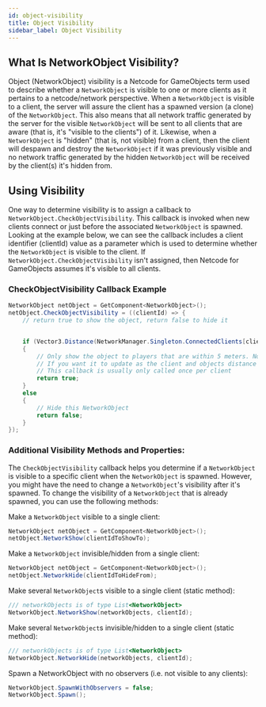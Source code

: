 ```yaml
---
id: object-visibility
title: Object Visibility
sidebar_label: Object Visibility
---
```


## What Is NetworkObject Visibility?
Object (NetworkObject) visibility is a Netcode for GameObjects term used to describe whether a `NetworkObject` is visible to one or more clients as it pertains to a netcode/network perspective.  When a `NetworkObject` is visible to a client, the server will assure the client has a spawned version (a clone) of the `NetworkObject`.  This also means that all network traffic generated by the server for the visible `NetworkObject` will be sent to all clients that are aware (that is, it's "visible to the clients") of it.  Likewise, when a `NetworkObject` is "hidden" (that is, not visible) from a client, then the client will despawn and destroy the `NetworkObject` if it was previously visible and no network traffic generated by the hidden `NetworkObject` will be received by the client(s) it's hidden from.


## Using Visibility

One way to determine visibility is to assign a callback to `NetworkObject.CheckObjectVisibility`.  This callback is invoked when new clients connect or just before the associated `NetworkObject` is spawned. Looking at the example below, we can see the callback includes a client identifier (clientId) value as a parameter which is used to determine whether the `NetworkObject` is visible to the client.  If `NetworkObject.CheckObjectVisibility` isn't assigned, then Netcode for GameObjects assumes it's visible to all clients.

### CheckObjectVisibility Callback Example 
```csharp
NetworkObject netObject = GetComponent<NetworkObject>();
netObject.CheckObjectVisibility = ((clientId) => {
    // return true to show the object, return false to hide it


    if (Vector3.Distance(NetworkManager.Singleton.ConnectedClients[clientId].PlayerObject.transform.position, transform.position) < 5)
    {
        // Only show the object to players that are within 5 meters. Note that this has to be rechecked by your own code
        // If you want it to update as the client and objects distance change.
        // This callback is usually only called once per client
        return true;
    }
    else
    {
        // Hide this NetworkObject
        return false;
    }
});
```

### Additional Visibility Methods and Properties:
The `CheckObjectVisibility` callback helps you determine if a `NetworkObject` is visible to a specific client when the `NetworkObject` is spawned.  However, you might have the need to change a `NetworkObject`'s visibility after it's spawned.  To change the visibility of a `NetworkObject` that is already spawned, you can use the following methods:

Make a `NetworkObject` visible to a single client:
```csharp
NetworkObject netObject = GetComponent<NetworkObject>();
netObject.NetworkShow(clientIdToShowTo);
```

Make a `NetworkObject` invisible/hidden from a single client:
```csharp
NetworkObject netObject = GetComponent<NetworkObject>();
netObject.NetworkHide(clientIdToHideFrom);
```

Make several `NetworkObject`s visible to a single client (static method):
```csharp
/// networkObjects is of type List<NetworkObject>
NetworkObject.NetworkShow(networkObjects, clientId);
```

Make several `NetworkObject`s invisible/hidden to a single client (static method):
```csharp
/// networkObjects is of type List<NetworkObject>
NetworkObject.NetworkHide(networkObjects, clientId);
```

Spawn a NetworkObject with no observers (i.e. not visible to any clients):
```csharp
NetworkObject.SpawnWithObservers = false;
NetworkObject.Spawn();
```

